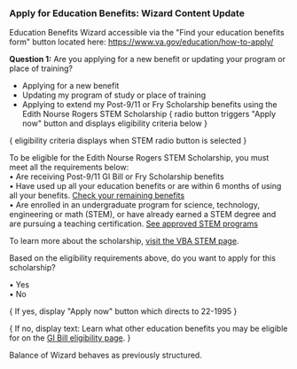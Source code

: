 ### Apply for Education Benefits: Wizard Content Update ###

Education Benefits Wizard accessible via the "Find your education benefits form" button located here: https://www.va.gov/education/how-to-apply/


**Question 1:** Are you applying for a new benefit or updating your program or place of training?
* Applying for a new benefit	
* Updating my program of study or place of training
* Applying to extend my Post-9/11 or Fry Scholarship benefits using the Edith Nourse Rogers STEM Scholarship { radio button triggers "Apply now" button and displays eligibility criteria below }

{ eligibility criteria displays when STEM radio button is selected }

To be eligible for the Edith Nourse Rogers STEM Scholarship, you must meet all the requirements below:   
•	Are receiving Post-9/11 GI Bill or Fry Scholarship benefits  
•	Have used up all your education benefits or are within 6 months of using all your benefits. [Check your remaining benefits](https://www.va.gov/education/gi-bill/post-9-11/ch-33-benefit/)  
•	Are enrolled in an undergraduate program for science, technology, engineering or math (STEM), or have already earned a STEM degree and are pursuing a teaching certification. [See approved STEM programs](https://benefits.va.gov/gibill/docs/fgib/STEM_Program_List.pdf)  
    

To learn more about the scholarship, [visit the VBA STEM page](https://www.va.gov/education/gi-bill/post-9-11/ch-33-benefit/).


Based on the eligibility requirements above, do you want to apply for this scholarship? 

•	Yes    
•	No   

{ If yes, display "Apply now" button which directs to 22-1995 }

{ If no, display text: Learn what other education benefits you may be eligible for on the [GI Bill eligibility page]( https://www.va.gov/education/eligibility/). }

Balance of Wizard behaves as previously structured. 


